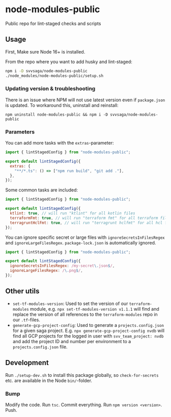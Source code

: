 # node-modules-public

Public repo for lint-staged checks and scripts

## Usage

First, Make sure Node 16+ is installed.

From the repo where you want to add husky and lint-staged:

```bash
npm i -D svvsaga/node-modules-public
./node_modules/node-modules-public/setup.sh
```

### Updating version & troubleshooting

There is an issue where NPM will not use latest version even if `package.json` is updated. To workaround this, uninstall and reinstall:

    npm uninstall node-modules-public && npm i -D svvsaga/node-modules-public

### Parameters

You can add more tasks with the `extras`-parameter:

```javascript
import { lintStagedConfig } from "node-modules-public";

export default lintStagedConfig({
  extras: {
    "**/*.ts": () => ["npm run build", "git add ."],
  },
});
```

Some common tasks are included:

```javascript
import { lintStagedConfig } from "node-modules-public";

export default lintStagedConfig({
  ktlint: true, // will run "ktlint" for all kotlin files
  terraformFmt: true, // will run "terraform fmt" for all terraform files
  terragruntHclFmt: true, // will run "terragrunt hclfmt" for all hcl files
});
```

You can ignore specific secret or large files with `ignoreSecretsInFilesRegex` and `ignoreLargeFilesRegex`. `package-lock.json` is automatically ignored.

```javascript
import { lintStagedConfig } from "node-modules-public";

export default lintStagedConfig({
  ignoreSecretsInFilesRegex: /my-secret\.json$/,
  ignoreLargeFilesRegex: /\.png$/,
});
```

## Other utils

- `set-tf-modules-version`: Used to set the version of our `terraform-modules` module, e.g. `npx set-tf-modules-version v1.1.1` will find and replace the version of all references to the `terraform-modules` repo in our `.tf`-files.
- `generate-gcp-project-config`: Used to generate a `projects.config.json` for a given saga project. E.g. `npx generate-gcp-project-config nvdb` will find all GCP projects for the logged in user with `svv_team_project: nvdb` and add the project ID and number per environment to a `projects.config.json` file.

## Development

Run `./setup-dev.sh` to install this package globally, so `check-for-secrets` etc. are available in the Node `bin/`-folder.

### Bump

Modify the code. Run `tsc`. Commit everything. Run `npm version <version>`. Push.
